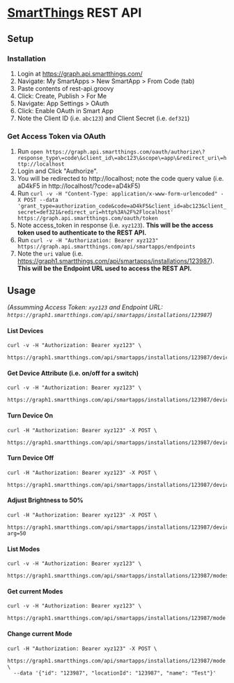 # [SmartThings](https://www.smartthings.com/) REST API

## Setup

### Installation

1. Login at https://graph.api.smartthings.com/
2. Navigate: My SmartApps > New SmartApp > From Code (tab)
3. Paste contents of rest-api.groovy
4. Click: Create, Publish > For Me
6. Navigate: App Settings > OAuth
7. Click: Enable OAuth in Smart App
8. Note the Client ID (i.e. `abc123`) and Client Secret (i.e. `def321`)

### Get Access Token via OAuth 

1. Run `open https://graph.api.smartthings.com/oauth/authorize\?response_type\=code\&client_id\=abc123\&scope\=app\&redirect_uri\=http://localhost`
2. Login and Click "Authorize".
3. You will be redirected to http://localhost; note the code query value (i.e. aD4kF5 in http://localhost/?code=aD4kF5)
4. Run `curl -v -H "Content-Type: application/x-www-form-urlencoded" -X POST --data 'grant_type=authorization_code&code=aD4kF5&client_id=abc123&client_secret=def321&redirect_uri=http%3A%2F%2Flocalhost' https://graph.api.smartthings.com/oauth/token`
5. Note access_token in response (i.e. `xyz123`).  **This will be the access token used to authenticate to the REST API.**
6. Run `curl -v -H "Authorization: Bearer xyz123" https://graph.api.smartthings.com/api/smartapps/endpoints`
7. Note the `uri` value (i.e. https://graph1.smartthings.com/api/smartapps/installations/123987). **This will be the Endpoint URL used to access the REST API.**

## Usage

_(Assumming Access Token: `xyz123` and Endpoint URL: `https://graph1.smartthings.com/api/smartapps/installations/123987`)_


#### List Devices
```
curl -v -H "Authorization: Bearer xyz123" \
  https://graph1.smartthings.com/api/smartapps/installations/123987/devices
```

#### Get Device Attribute (i.e. on/off for a switch)
```
curl -v -H "Authorization: Bearer xyz123" \
  https://graph1.smartthings.com/api/smartapps/installations/123987/device/123/attribute/switch
```

#### Turn Device On
```
curl -H "Authorization: Bearer xyz123" -X POST \
  https://graph1.smartthings.com/api/smartapps/installations/123987/device/123/command/on
```

#### Turn Device Off
```
curl -H "Authorization: Bearer xyz123" -X POST \
  https://graph1.smartthings.com/api/smartapps/installations/123987/device/123/command/off
```

#### Adjust Brightness to 50%
```
curl -H "Authorization: Bearer xyz123" -X POST \
  https://graph1.smartthings.com/api/smartapps/installations/123987/device/123/command/setLevel?arg=50
```

#### List Modes
```
curl -v -H "Authorization: Bearer xyz123" \
  https://graph1.smartthings.com/api/smartapps/installations/123987/modes
```

#### Get current Modes
```
curl -v -H "Authorization: Bearer xyz123" \
  https://graph1.smartthings.com/api/smartapps/installations/123987/mode
```

#### Change current Mode
```
curl -H "Authorization: Bearer xyz123" -X POST \
  https://graph1.smartthings.com/api/smartapps/installations/123987/mode \
  --data '{"id": "123987", "locationId": "123987", "name": "Test"}'
```
